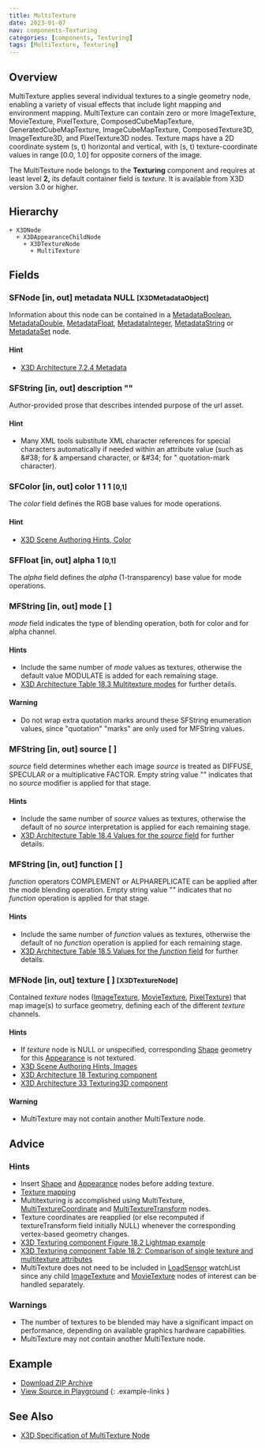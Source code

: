 ```yaml
---
title: MultiTexture
date: 2023-01-07
nav: components-Texturing
categories: [components, Texturing]
tags: [MultiTexture, Texturing]
---
```

<style>
.post h3 {
  word-spacing: 0.2em;
}
</style>

## Overview

MultiTexture applies several individual textures to a single geometry node, enabling a variety of visual effects that include light mapping and environment mapping. MultiTexture can contain zero or more ImageTexture, MovieTexture, PixelTexture, ComposedCubeMapTexture, GeneratedCubeMapTexture, ImageCubeMapTexture, ComposedTexture3D, ImageTexture3D, and PixelTexture3D nodes. Texture maps have a 2D coordinate system (s, t) horizontal and vertical, with (s, t) texture-coordinate values in range [0.0, 1.0] for opposite corners of the image.

The MultiTexture node belongs to the **Texturing** component and requires at least level **2,** its default container field is *texture.* It is available from X3D version 3.0 or higher.

## Hierarchy

```
+ X3DNode
  + X3DAppearanceChildNode
    + X3DTextureNode
      + MultiTexture
```

## Fields

### SFNode [in, out] **metadata** NULL <small>[X3DMetadataObject]</small>

Information about this node can be contained in a [MetadataBoolean](/x_ite/components/core/metadataboolean/), [MetadataDouble](/x_ite/components/core/metadatadouble/), [MetadataFloat](/x_ite/components/core/metadatafloat/), [MetadataInteger](/x_ite/components/core/metadatainteger/), [MetadataString](/x_ite/components/core/metadatastring/) or [MetadataSet](/x_ite/components/core/metadataset/) node.

#### Hint

- [X3D Architecture 7.2.4 Metadata](https://www.web3d.org/specifications/X3Dv4/ISO-IEC19775-1v4-IS/Part01/components/core.html#Metadata)

### SFString [in, out] **description** ""

Author-provided prose that describes intended purpose of the url asset.

#### Hint

- Many XML tools substitute XML character references for special characters automatically if needed within an attribute value (such as &amp;#38; for &amp; ampersand character, or &amp;#34; for " quotation-mark character).

### SFColor [in, out] **color** 1 1 1 <small>[0,1]</small>

The *color* field defines the RGB base values for mode operations.

#### Hint

- [X3D Scene Authoring Hints, Color](https://www.web3d.org/x3d/content/examples/X3dSceneAuthoringHints.html#Color)

### SFFloat [in, out] **alpha** 1 <small>[0,1]</small>

The *alpha* field defines the *alpha* (1-transparency) base value for mode operations.

### MFString [in, out] **mode** [ ]

*mode* field indicates the type of blending operation, both for color and for alpha channel.

#### Hints

- Include the same number of *mode* values as textures, otherwise the default value MODULATE is added for each remaining stage.
- [X3D Architecture Table 18.3 Multitexture modes](https://www.web3d.org/specifications/X3Dv4/ISO-IEC19775-1v4-IS/Part01/components/texturing.html#t-MultitextureModes) for further details.

#### Warning

- Do not wrap extra quotation marks around these SFString enumeration values, since "quotation" "marks" are only used for MFString values.

### MFString [in, out] **source** [ ]

*source* field determines whether each image *source* is treated as DIFFUSE, SPECULAR or a multiplicative FACTOR. Empty string value "" indicates that no *source* modifier is applied for that stage.

#### Hints

- Include the same number of *source* values as textures, otherwise the default of no *source* interpretation is applied for each remaining stage.
- [X3D Architecture Table 18.4 Values for the *source* field](https://www.web3d.org/specifications/X3Dv4/ISO-IEC19775-1v4-IS/Part01/components/texturing.html#t-ValuesForSourceField) for further details.

### MFString [in, out] **function** [ ]

*function* operators COMPLEMENT or ALPHAREPLICATE can be applied after the mode blending operation. Empty string value "" indicates that no *function* operation is applied for that stage.

#### Hints

- Include the same number of *function* values as textures, otherwise the default of no *function* operation is applied for each remaining stage.
- [X3D Architecture Table 18.5 Values for the *function* field](https://www.web3d.org/specifications/X3Dv4/ISO-IEC19775-1v4-IS/Part01/components/texturing.html#t-ValuesForFunctionField) for further details.

### MFNode [in, out] **texture** [ ] <small>[X3DTextureNode]</small>

Contained *texture* nodes ([ImageTexture](/x_ite/components/texturing/imagetexture/), [MovieTexture](/x_ite/components/texturing/movietexture/), [PixelTexture](/x_ite/components/texturing/pixeltexture/)) that map image(s) to surface geometry, defining each of the different *texture* channels.

#### Hints

- If *texture* node is NULL or unspecified, corresponding [Shape](/x_ite/components/shape/shape/) geometry for this [Appearance](/x_ite/components/shape/appearance/) is not textured.
- [X3D Scene Authoring Hints, Images](https://www.web3d.org/x3d/content/examples/X3dSceneAuthoringHints.html#Images)
- [X3D Architecture 18 Texturing component](https://www.web3d.org/specifications/X3Dv4/ISO-IEC19775-1v4-IS/Part01/components/texturing.html)
- [X3D Architecture 33 Texturing3D component](https://www.web3d.org/specifications/X3Dv4/ISO-IEC19775-1v4-IS/Part01/components/texture3D.html)

#### Warning

- MultiTexture may not contain another MultiTexture node.

## Advice

### Hints

- Insert [Shape](/x_ite/components/shape/shape/) and [Appearance](/x_ite/components/shape/appearance/) nodes before adding texture.
- [Texture mapping](https://en.wikipedia.org/wiki/Texture_mapping)
- Multitexturing is accomplished using MultiTexture, [MultiTextureCoordinate](/x_ite/components/texturing/multitexturecoordinate/) and [MultiTextureTransform](/x_ite/components/texturing/multitexturetransform/) nodes.
- Texture coordinates are reapplied (or else recomputed if textureTransform field initially NULL) whenever the corresponding vertex-based geometry changes.
- [X3D Texturing component Figure 18.2 Lightmap example](https://www.web3d.org/documents/specifications/19775-1/V3.3/Part01/components/texturing.html#f-Lightmapexample)
- [X3D Texturing component Table 18.2: Comparison of single texture and multitexture attributes](https://www.web3d.org/documents/specifications/19775-1/V3.3/Part01/components/texturing.html#t-SingleAndMultitextureAttrs)
- MultiTexture does not need to be included in [LoadSensor](/x_ite/components/networking/loadsensor/) watchList since any child [ImageTexture](/x_ite/components/texturing/imagetexture/) and [MovieTexture](/x_ite/components/texturing/movietexture/) nodes of interest can be handled separately.

### Warnings

- The number of textures to be blended may have a significant impact on performance, depending on available graphics hardware capabilities.
- MultiTexture may not contain another MultiTexture node.

## Example

<x3d-canvas class="br" src="https://create3000.github.io/media/examples/Texturing/MultiTexture/MultiTexture.x3d" update="auto"></x3d-canvas>

- [Download ZIP Archive](https://create3000.github.io/media/examples/Texturing/MultiTexture/MultiTexture.zip)
- [View Source in Playground](/x_ite/playground/?url=https://create3000.github.io/media/examples/Texturing/MultiTexture/MultiTexture.x3d)
{: .example-links }

## See Also

- [X3D Specification of MultiTexture Node](https://www.web3d.org/documents/specifications/19775-1/V4.0/Part01/components/texturing.html#MultiTexture)
